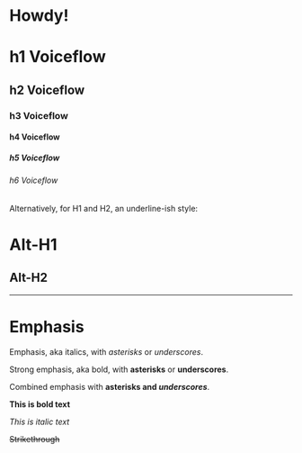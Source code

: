 # Howdy!

# h1 Voiceflow

## h2 Voiceflow

### h3 Voiceflow

#### h4 Voiceflow

##### h5 Voiceflow

###### h6 Voiceflow

Alternatively, for H1 and H2, an underline-ish style:

# Alt-H1

## Alt-H2

---

# Emphasis

Emphasis, aka italics, with _asterisks_ or _underscores_.

Strong emphasis, aka bold, with **asterisks** or **underscores**.

Combined emphasis with **asterisks and _underscores_**.

**This is bold text**

_This is italic text_

~~Strikethrough~~
